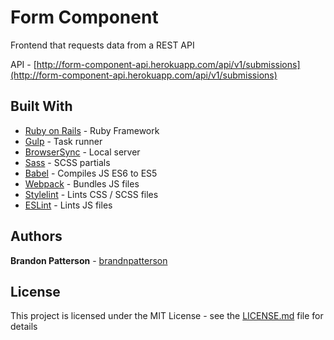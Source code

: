 # Form Component

Frontend that requests data from a REST API

API - [http://form-component-api.herokuapp.com/api/v1/submissions](http://form-component-api.herokuapp.com/api/v1/submissions)

## Built With

- [Ruby on Rails](https://rubyonrails.org/) - Ruby Framework
- [Gulp](https://gulpjs.com/) - Task runner
- [BrowserSync](https://browsersync.io/) - Local server
- [Sass](https://sass-lang.com/) - SCSS partials
- [Babel](https://babeljs.io/) - Compiles JS ES6 to ES5
- [Webpack](https://webpack.js.org/) - Bundles JS files
- [Stylelint](https://stylelint.io/) - Lints CSS / SCSS files
- [ESLint](https://eslint.org/) - Lints JS files

## Authors
**Brandon Patterson** - [brandnpatterson](https://github.com/brandnpatterson)

## License
This project is licensed under the MIT License - see the [LICENSE.md](LICENSE.md) file for details
